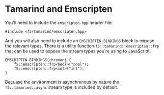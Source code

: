 # Tamarind and Emscripten #

You'll need to include the `emscripten.hpp` header file:

    #include <f5/tamarind/emscripten.hpp>

And you will also need to include an `EMSCRIPTEN_BINDINGS` block to expose the relevant types. There is a utility function `f5::tamarind::emscripten::frp` that can be used to expose the stream types you're using to JavaScript.


    EMSCRIPTEN_BINDINGS(chronon) {
        f5::emscripten::frp<bool>("bool");
        f5::emscripten::frp<int>("int");
    }


Becuase the environment is asynchronous by nature the `f5::tamarind::async` stream type is included by default.
